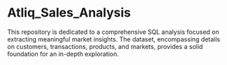 # Atliq_Sales_Analysis
This repository is dedicated to a comprehensive SQL analysis focused on extracting meaningful market insights. The dataset, encompassing details on customers, transactions, products, and markets, provides a solid foundation for an in-depth exploration.
